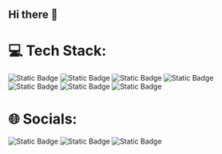 ## Hi there 👋

<!--
**natysduran/natysduran** is a ✨ _special_ ✨ repository because its `README.md` (this file) appears on your GitHub profile.

Here are some ideas to get you started:

- 🔭 I’m currently working on ...
- 🌱 I’m currently learning ...
- 👯 I’m looking to collaborate on ...
- 🤔 I’m looking for help with ...
- 💬 Ask me about ...
- 📫 How to reach me: ...
- 😄 Pronouns: ...
- ⚡ Fun fact: ...
-->
# 💻 Tech Stack:
![Static Badge](https://img.shields.io/badge/Adobe%20Illustrator-%23FF9A00?style=for-the-badge&logo=AdobeIllustrator&logoColor=%23FFFFFF) ![Static Badge](https://img.shields.io/badge/Adobe%20Indesign-%23FF3366?style=for-the-badge&logo=AdobeIndesign&logoColor=%23FFFFFF) ![Static Badge](https://img.shields.io/badge/Adobe%20XD-%23FF61F6?style=for-the-badge&logo=Adobe%20XD&logoColor=%23FFFFFF)
 ![Static Badge](https://img.shields.io/badge/Adobe%20Photoshop-%2331A8FF?style=for-the-badge&logo=AdobePhotoshop&logoColor=%23FFFFFF) ![Static Badge](https://img.shields.io/badge/Adobe%20After%20Effects-%239999FF?style=for-the-badge&logo=AdobeAfterEffects&logoColor=%23FFFFFF) ![Static Badge](https://img.shields.io/badge/Figma-%23F24E1E?style=for-the-badge&logo=Figma&logoColor=%23FFFFFF) ![Static Badge](https://img.shields.io/badge/Wordpress-%2321759B?style=for-the-badge&logo=Wordpress&logoColor=%23FFFFFF)

# 🌐 Socials:
![Static Badge](https://img.shields.io/badge/Linkedin-%230A66C2?style=flat&logo=Linkedin&logoColor=%23FFFFFF&link=https%3A%2F%2Fwww.linkedin.com%2Fin%2Fnatachasanhueza%2F)
 ![Static Badge](https://img.shields.io/badge/Behance-%231769FF?style=flat&logo=Behance&logoColor=%23FFFFFF&link=https%3A%2F%2Fwww.behance.net%2Fnat_sa) ![Static Badge](https://img.shields.io/badge/Dribbble-%23EA4C89?style=flat&logo=Dribbble&logoColor=%23FFFFFF&link=https%3A%2F%2Fdribbble.com%2Fnatysanhueza)









